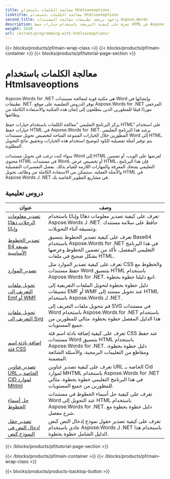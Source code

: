 ```yaml
---
title: معالجة الكلمات باستخدام Htmlsaveoptions
linktitle: معالجة الكلمات باستخدام Htmlsaveoptions
second_title: واجهة برمجة تطبيقات معالجة المستندات Aspose.Words
description: تعرف على كيفية البرمجة باستخدام خيارات حفظ HTML في Aspose.Words for .NET. يمكنك تحويل مستندات Word بسهولة إلى HTML مع الاحتفاظ بالتنسيق والمحتوى.
weight: 1620
url: /ar/net/programming-with-htmlsaveoptions/
---
```


{{< blocks/products/pf/main-wrap-class >}}
{{< blocks/products/pf/main-container >}}
{{< blocks/products/pf/tutorial-page-section >}}

# معالجة الكلمات باستخدام Htmlsaveoptions

Aspose.Words for .NET هي مكتبة قوية لمعالجة مستندات Word وإنشائها في تطبيقات .NET. توفر الدروس التعليمية على موقع Aspose.Words for .NET المرجعي موردًا قيمًا للمطورين الذين يتطلعون إلى إتقان هذه المكتبة والاستفادة الكاملة من وظائفها.

يركز البرنامج التعليمي "معالجة الكلمات باستخدام خيارات حفظ HTML" على استخدام خيارات حفظ HTML في Aspose.Words for .NET. يرشد هذا البرنامج التعليمي المطورين خلال الخيارات المتنوعة المتاحة لتخصيص تحويل مستندات Word إلى HTML. يتم توفير أمثلة تفصيلية للكود لتوضيح استخدام هذه الخيارات وتحقيق نتائج التحويل المطلوبة.

سواء كنت ترغب في تحويل مستندات Word إلى HTML لعرضها على الويب، أو تضمين محتوى HTML في مستندات Word، أو تخصيص عرض HTML، فإن هذا البرنامج التعليمي يمنحك المعرفة والمهارات اللازمة للقيام بذلك. بفضل التفسيرات التفصيلية والأمثلة العملية، ستتمكن من الاستفادة الكاملة من وظائف تحويل HTML في Aspose.Words لـ .NET في مشاريع التطوير الخاصة بك.

 ## دروس تعليمية
| عنوان | وصف |
| --- | --- |
| [تصدير معلومات الرحلات ذهابًا وإيابًا](./export-roundtrip-information/) | تعرف على كيفية تصدير معلومات ذهابًا وإيابًا باستخدام Aspose.Words لـ .NET. حافظ على سلامة مستندك وتنسيقه أثناء التحويلات. |
| [تصدير الخطوط بصيغة 64 الأساسية](./export-fonts-as-base-64/) | تعرف على كيفية تصدير الخطوط بتنسيق Base64 باستخدام Aspose.Words for .NET في هذا البرنامج التعليمي المفصل. تأكد من تضمين الخطوط وعرضها بشكل صحيح في ملفات HTML. |
| [تصدير الموارد](./export-resources/) | تعرف على كيفية تصدير الموارد مثل CSS والخطوط مع حفظ مستندات Word بتنسيق HTML باستخدام Aspose.Words for .NET. اتبع دليلنا خطوة بخطوة. |
| [تحويل ملفات التعريف إلى Emf أو WMF](./convert-metafiles-to-emf-or-wmf/) | دليل خطوة بخطوة لتحويل الملفات التعريفية إلى تنسيقات EMF أو WMF عند تحويل مستند إلى HTML باستخدام Aspose.Words لـ .NET. |
| [تحويل ملفات التعريف إلى Svg](./convert-metafiles-to-svg/) | قم بتحويل ملفات التعريف إلى SVG في مستندات Word باستخدام Aspose.Words for .NET باستخدام هذا الدليل المفصل خطوة بخطوة. مثالي للمطورين من جميع المستويات. |
| [إضافة بادئة اسم فئة CSS](./add-css-class-name-prefix/) | تعرف على كيفية إضافة بادئة اسم فئة CSS عند حفظ مستندات Word بتنسيق HTML باستخدام Aspose.Words for .NET. دليل خطوة بخطوة، ومقاطع من التعليمات البرمجية، والأسئلة الشائعة المضمنة. |
| [تصدير عناوين URL الخاصة بـ CID لموارد Mhtml](./export-cid-urls-for-mhtml-resources/) | تعرف على كيفية تصدير عناوين URL الخاصة بـ Cid لموارد MHTML باستخدام Aspose.Words for .NET في هذا البرنامج التعليمي خطوة بخطوة. مثالي للمطورين من جميع المستويات. |
| [حل أسماء الخطوط](./resolve-font-names/) | تعرف على كيفية حل أسماء الخطوط في مستندات Word عند التحويل إلى HTML باستخدام Aspose.Words for .NET. دليل خطوة بخطوة مع شرح مفصل. |
| [تصدير حقل إدخال النص في النموذج كنص](./export-text-input-form-field-as-text/) | تعرف على كيفية تصدير حقول نموذج إدخال النص كنص عادي باستخدام Aspose.Words لـ .NET باستخدام هذا الدليل الشامل خطوة بخطوة. |
{{< /blocks/products/pf/tutorial-page-section >}}

{{< /blocks/products/pf/main-container >}}
{{< /blocks/products/pf/main-wrap-class >}}

{{< blocks/products/products-backtop-button >}}
